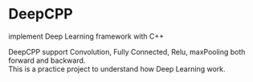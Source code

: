 # DeepCPP
implement Deep Learning framework with C++


DeepCPP support Convolution, Fully Connected, Relu, maxPooling both forward and backward.   
This is a practice project to understand how Deep Learning work.
